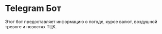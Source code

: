 # Telegram Бот

Этот бот предоставляет информацию о погоде, курсе валют, воздушной тревоге и новостях ТЦК.